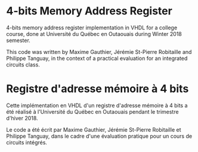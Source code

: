# 4-bits Memory Address Register
4-bits memory address register implementation in VHDL for a college course, done
at Université du Québec en Outaouais during Winter 2018 semester.

This code was written by Maxime Gauthier, Jérémie St-Pierre Robitaille and Philippe Tanguay,
in the context of a practical evaluation for an integrated circuits class.

# Registre d'adresse mémoire à 4 bits
Cette implémentation en VHDL d'un registre d'adresse mémoire à 4 bits a été
réalisé à l'Université du Québec en Outaouais pendant le trimestre d'hiver 2018.

Le code a été écrit par Maxime Gauthier, Jérémie St-Pierre Robitaille et Philippe Tanguay,
dans le cadre d'une évaluation pratique pour un cours de circuits intégrés.
